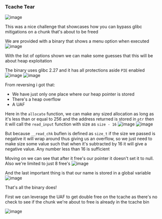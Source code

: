 <h3> Tcache Tear </h3>

![image](https://github.com/user-attachments/assets/ebaf39a1-fc08-4b28-bdbe-002351d5f767)

This was a nice challenge that showcases how you can bypass glibc mitigations on a chunk that's about to be freed

We are provided with a binary that shows a menu option when executed
![image](https://github.com/user-attachments/assets/3e8c1981-f15e-4680-90b1-8321b762aad0)

With the list of options shown we can make some guesses that this will be about heap exploitation

The binary uses glibc 2.27 and it has all protections aside `PIE` enabled 
![image](https://github.com/user-attachments/assets/001835f1-41c1-4223-b6db-e4021e2fa632)
![image](https://github.com/user-attachments/assets/c07bc682-c844-4361-88dc-ff4b6f336c78)

From reversing i got that:
- We have just only one place where our heap pointer is stored
- There's a heap overflow
- A UAF

Here in the `allocate` function, we can make any sized allocation as long as it's less than or equal to 256 and the address returned is stored in `ptr` then it will call the `read_input` function with size as `size - 16`
![image](https://github.com/user-attachments/assets/50e33f2d-4562-4788-8372-24a8c8e77ed2)
![image](https://github.com/user-attachments/assets/ef2304cd-9fb8-4168-9e97-9ddca82c2478)

But because `__read_chk` buflen is defined as `size_t` if the size we passed is negative it will wrap around thus giving us an overflow, so we just need to make size some value such that when it's subtracted by 16 it will give a negative value. Any number less than 16 is sufficient

Moving on we can see that after it free's our pointer it doesn't set it to null. Also we're limited to just 8 free's
![image](https://github.com/user-attachments/assets/69b33468-2288-401e-b31a-3c2115763885)

And the last important thing is that our name is stored in a global variable
![image](https://github.com/user-attachments/assets/c813106d-ca4a-4876-b84a-6dc6c6636e64)

That's all the binary does!

First we can leverage the UAF to get double free on the tcache as there's no check to see if the chunk we're about to free is already in the tcache bin

![image](https://github.com/user-attachments/assets/66df5bff-83d9-4a37-9a4a-51eae585c9e2)


